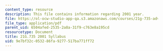 ```yaml
---
content_type: resource
description: This file contains information regarding 2001 year.
file: https://ol-ocw-studio-app-qa.s3.amazonaws.com/courses/21g-735-advanced-topics-in-hispanic-literature-and-film-the-films-of-luis-bunuel-fall-2013/9e7bf32c053286fa9277517ba771ff72_MIT21G_735F13_2001Syllabus.pdf
file_type: application/pdf
parent_uid: 6504afed-2535-2a8a-31f9-c763e8a195cd
resourcetype: Document
title: 21G.735 2001 Syllabus
uid: 9e7bf32c-0532-86fa-9277-517ba771ff72
---
```

